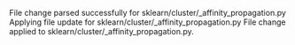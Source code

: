 File change parsed successfully for sklearn/cluster/_affinity_propagation.py
Applying file update for sklearn/cluster/_affinity_propagation.py
File change applied to sklearn/cluster/_affinity_propagation.py.
